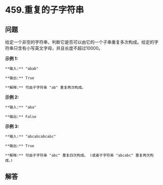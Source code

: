 # 459.重复的子字符串

## 问题

给定一个非空的字符串，判断它是否可以由它的一个子串重复多次构成。给定的字符串只含有小写英文字母，并且长度不超过10000。

**示例 1:**

```
**输入:** "abab"

**输出:** True

**解释:** 可由子字符串 "ab" 重复两次构成。

```

**示例 2:**

```
**输入:** "aba"

**输出:** False

```

**示例 3:**

```
**输入:** "abcabcabcabc"

**输出:** True

**解释:** 可由子字符串 "abc" 重复四次构成。 (或者子字符串 "abcabc" 重复两次构成。)

```



## 解答

